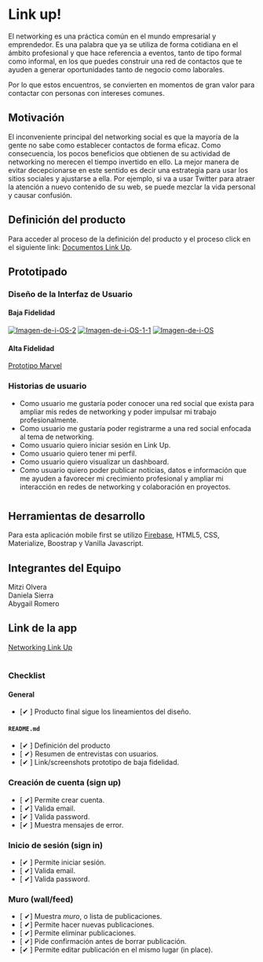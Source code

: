 

# Link up!

El networking es una práctica común en el mundo empresarial y emprendedor. Es una palabra que ya se utiliza de forma cotidiana en el ámbito profesional y que hace referencia a eventos, tanto de tipo formal como informal, en los que puedes construir una red de contactos que te ayuden a generar oportunidades tanto de negocio como laborales.

Por lo que estos encuentros,  se convierten en momentos de gran valor para contactar con personas con  intereses comunes.


## Motivación 

El inconveniente principal del networking social es que la mayoría de la gente no sabe como establecer contactos de forma eficaz. Como consecuencia, los pocos beneficios que obtienen de su actividad de networking no merecen el tiempo invertido en ello. La mejor manera de evitar decepcionarse en este sentido es decir una estrategia para usar los sitios sociales y ajustarse a ella. Por ejemplo, si va a usar Twitter para atraer la atención a nuevo contenido de su web, se puede mezclar la vida personal y causar confusión. 

## Definición del producto
Para acceder al proceso de la definición del producto y el proceso click en el siguiente link: [Documentos Link Up](https://docs.google.com/document/d/1vY4wfazftDGp3bQfZntluL-wmrxKk6sgeSghcdTGq_s/edit?usp=sharing).


## Prototipado
### Diseño de la Interfaz de Usuario 

#### Baja Fidelidad
<a href="https://ibb.co/4Wk7Hkn"><img src="https://i.ibb.co/4Wk7Hkn/Imagen-de-i-OS-2.jpg" alt="Imagen-de-i-OS-2" border="0"></a> <a href="https://ibb.co/cyWGFgd"><img src="https://i.ibb.co/cyWGFgd/Imagen-de-i-OS-1-1.jpg" alt="Imagen-de-i-OS-1-1" border="0"></a> <a href="https://ibb.co/hcVQr26"><img src="https://i.ibb.co/hcVQr26/Imagen-de-i-OS.jpg" alt="Imagen-de-i-OS" border="0"></a>

#### Alta Fidelidad

[Prototipo Marvel](https://marvelapp.com/884e4ib/screen/54169842)

### Historias de usuario

* Como usuario me gustaría poder conocer una red social que exista para ampliar mis redes de networking y poder impulsar mi trabajo profesionalmente.
* Como usuario me gustaría  poder registrarme a una red social enfocada al tema de networking.
* Como usuario quiero iniciar sesión en Link Up.
* Como usuario quiero tener mi perfil.
* Como usuario quiero visualizar un dashboard. 
* Como usuario quiero poder publicar noticias, datos e información que me ayuden a favorecer mi crecimiento profesional y ampliar mi interacción en redes de networking y colaboración en proyectos.


#
## Herramientas de desarrollo
Para esta aplicación mobile first se utilizo [Firebase](https://firebase.google.com/products/database/), HTML5, CSS, Materialize, Boostrap y Vanilla Javascript. 

## Integrantes del Equipo

Mitzi Olvera <br>
Daniela Sierra <br>
Abygail Romero <br>

## Link de la app
[Networking Link Up](https://mitziyolotzin.github.io/CDMX007-social-network/src/index.html)


#
### Checklist 

#### General

* [✔ ] Producto final sigue los lineamientos del diseño.

#### `README.md`

* [✔ ] Definición del producto
* [ ✔} Resumen de entrevistas con usuarios.
* [✔ ] Link/screenshots prototipo de baja fidelidad.


### Creación de cuenta (sign up)

* [ ✔] Permite crear cuenta.
* [ ✔] Valida email.
* [✔ ] Valida password.
* [✔ ] Muestra mensajes de error.

### Inicio de sesión (sign in)

* [✔ ] Permite iniciar sesión.
* [ ✔] Valida email.
* [ ✔] Valida password.

### Muro (wall/feed)

* [ ✔] Muestra _muro_, o lista de publicaciones.
* [ ✔] Permite hacer nuevas publicaciones.
* [ ✔] Permite eliminar publicaciones.
* [ ✔] Pide confirmación antes de borrar publicación.
* [✔ ] Permite editar publicación en el mismo lugar (in place).























